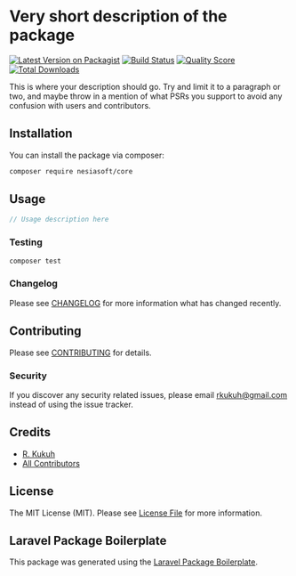 # Very short description of the package

[![Latest Version on Packagist](https://img.shields.io/packagist/v/nesiasoft/core.svg?style=flat-square)](https://packagist.org/packages/nesiasoft/core)
[![Build Status](https://img.shields.io/travis/nesiasoft/core/master.svg?style=flat-square)](https://travis-ci.org/nesiasoft/core)
[![Quality Score](https://img.shields.io/scrutinizer/g/nesiasoft/core.svg?style=flat-square)](https://scrutinizer-ci.com/g/nesiasoft/core)
[![Total Downloads](https://img.shields.io/packagist/dt/nesiasoft/core.svg?style=flat-square)](https://packagist.org/packages/nesiasoft/core)

This is where your description should go. Try and limit it to a paragraph or two, and maybe throw in a mention of what PSRs you support to avoid any confusion with users and contributors.

## Installation

You can install the package via composer:

```bash
composer require nesiasoft/core
```

## Usage

``` php
// Usage description here
```

### Testing

``` bash
composer test
```

### Changelog

Please see [CHANGELOG](CHANGELOG.md) for more information what has changed recently.

## Contributing

Please see [CONTRIBUTING](CONTRIBUTING.md) for details.

### Security

If you discover any security related issues, please email rkukuh@gmail.com instead of using the issue tracker.

## Credits

- [R. Kukuh](https://github.com/nesiasoft)
- [All Contributors](../../contributors)

## License

The MIT License (MIT). Please see [License File](LICENSE.md) for more information.

## Laravel Package Boilerplate

This package was generated using the [Laravel Package Boilerplate](https://laravelpackageboilerplate.com).